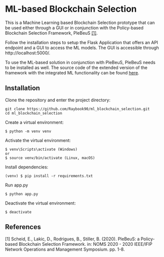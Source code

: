 # ML-based Blockchain Selection

This is a Machine Learning based Blockchain Selection prototype that can be used either through a GUI or in conjunction with the Policy-based Blockchain Selection Framework, PleBeuS [[1]](#1).

Follow the installation steps to setup the Flask Application that offers an API endpoint and a GUI to access the ML models. The GUI is accessible through http://localhost:5000/.

To use the ML-based solution in conjunction with PleBeuS, PleBeuS needs to be installed as well. The source code of the extended version of the framework with the integrated ML functionality can be found [here](https://github.com/Raybook90/PleBeuS-Integration).

## Installation

Clone the repository and enter the project directory:
```
git clone https://github.com/Raybook90/ml_blockchain_selection.git 
cd ml_blockchain_selection 
```
Create a virtual environment:
```
$ python -m venv venv
```
Activate the virtual environment:
```
$ venv\Scripts\activate (Windows)
or
$ source venv/bin/activate (Linux, macOS)
```
Install dependencies:
``` 
(venv) $ pip install -r requirements.txt
```
Run app.py
```
$ python app.py
```
Deactivate the virtual environment:
```
$ deactivate
```

## References
<a id="1">[1]</a> 
Scheid, E., Lakic, D., Rodrigues, B., Stiller, B. (2020). 
PleBeuS: a Policy-based Blockchain Selection Framework. 
in: NOMS 2020 - 2020 IEEE/IFIP Network Operations and Management Symposium. pp. 1-8.
